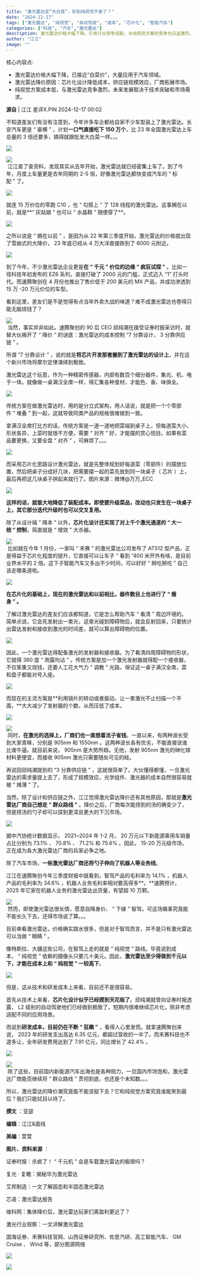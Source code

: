 ```yaml
---
title: "激光雷达变“大白菜”，轮到纯视觉不香了？"
date: "2024-12-17"
tags: ["激光雷达", "纯视觉", "自动驾驶", "成本", "芯片化", "智能汽车"]
categories: ["科技", "汽车","激光雷达"]
description: 激光雷达价格大幅下降，引发行业竞争加剧，与纯视觉方案的竞争也日益激烈，未来发展趋势尚不明朗。
author: "江江"
image: ""
---
```


核心内容点: 
- 激光雷达价格大幅下降，已接近“白菜价”，大量应用于汽车领域。
- 激光雷达降价原因：芯片化设计降低成本，供应链规模效应，厂商拓展市场。
- 纯视觉方案成本低，与激光雷达竞争激烈，未来发展取决于技术突破和市场需求。

**源自** |  江江  差评X.PIN   2024-12-17 00:02  
  
不知道差友们有没有注意到，今年许多车企都给自家不少车型装上了激光雷达。长安汽车更是 “ 豪横 ” ，计划**一口气直接吃下 150 万个**，比 23 年全国激光雷达上车总量的 3 倍还要多，搞得就跟批发大白菜一样。。。  
  
![](https://ai.programnotes.cn/img/ai/e100b624086c3318b187844259d7a879.png)  
  
  
![](https://ai.programnotes.cn/img/ai/b1a104a02213ae9b93274794bea5d212.png)  
 江江查了查资料，发现其实从去年开始，激光雷达就已经密集上车了。到了今年，月度上车量更是去年同期的 2-5 倍，好像激光雷达都快变成汽车的 “ 标配 ” 了。  
  
![](https://ai.programnotes.cn/img/ai/b82d43622481a03f5744ccf6bf6d3625.png)  
  
  
就连 15 万价位的零跑 C10 ，也 “ 勾搭上 ” 了 128 线程的激光雷达。这事搁在以前，就是**“ 灰姑娘 ” 也可以 “ 水晶鞋 ” 随便穿了**。  
  
![](https://ai.programnotes.cn/img/ai/10a3d7304255926e8b3de7113b90a15c.png)  
  
  
之所以说是 “ 搁在以前 ” ，是因为从 22 年第三季度开始，激光雷达的价格就出现了雪崩式的大降价， 23 年底已经从 4 万大洋直接跌到了 6000 元附近。  
  
![](https://ai.programnotes.cn/img/ai/71ec9f87e61d1369028d2c44f9aece92.png)  
  
  
到了今年，不少激光雷达企业更是**在 “ 千元 ” 价位的边缘 “ 疯狂试探 ”** 。比如一径科技年初发布的 EZ6 系列，直接打破了 2000 元的门槛，正式迈入 “1” 打头时代。而速腾聚创在 4 月份也推出了售价低于 200 美元的 MX 产品，并成功渗透到 15 万 -20 万元价位的车型。  
  
  
看到这里，差友们是不是觉得有点当年外卖大战的味道？难不成激光雷达也卷得只能无脑烧钱了？  
  
  
![](https://ai.programnotes.cn/img/ai/33aa90cd290aed6e21e5eb9f8074b0cd.png)  
 当然，事实并非如此。速腾聚创的 90 后 CEO 邱纯潮在接受证券时报采访时，就替大伙揭开了 “ 降价 ” 的谜底：激光雷达的成本控制 “7 分靠设计， 3 分靠供应链 ” 。  
  
  
所谓 “7 分靠设计 ” ，说的就是**将芯片开发那套搬到了激光雷达的设计上**，并在这个新兴市场将摩尔定律演绎到极致。  
  
  
激光雷达这个玩意，作为一种精密传感器，内部有数百个细分器件，集光、机、电于一体。就像做一桌满汉全席一样，得汇集各种食材，才能色、香、味俱全。  
  
![](https://ai.programnotes.cn/img/ai/136618bee2e1b3b74d4f31ed82db6f8e.png)  
  
  
传统方案在做激光雷达时，用的是分立式架构，用人话说，就是把一个个零部件 “ 堆叠 ” 到一起，这就导致同类产品的规格很难做到一致。  
  
  
拿满汉全席打比方的话，传统方案是一道一道地把菜端到桌子上，但每道菜大小、形状各异，上菜时就很不方便，需要 “ 对齐 ” 好，才能摆的赏心悦目。如果有菜品要更换，又要全盘 “ 对齐 ” ，可麻烦了。。。  
  
![](https://ai.programnotes.cn/img/ai/0de2d7310c5a24dec9b87ea9cbe8e281.png)  
  
  
而采用芯片化思路设计激光雷达，就是先整体规划好每道菜（零部件）的摆放位置，然后把桌子分成好几块，把需要摆一起的菜先放到同一块桌子（ 芯片 ）上，最后再把这几块桌子拼起来就行了。图片来源：微博@万万_ECC  
  
![](https://ai.programnotes.cn/img/ai/0a63ac37673ebb6e3b776331ef6d4f11.png)  
  
  
**这样的话，就极大地降低了装配成本。即使要升级菜品，改动也只发生在一块桌子上，其它部分迭代升级时也可以交叉复用。**  
  
  
除了从设计端 “ 降本 ” 以外，**芯片化设计还实现了对上千个激光通道的 “ 大一统 ” 控制**，简直就是 “ 增效 ” 大杀器。  
  
![](https://ai.programnotes.cn/img/ai/337e8a44d5eb5493b0750c77bbf515ab.png)  
 比如就在今年 1 月份，一家叫 “ 禾赛 ” 的激光雷达公司发布了 AT512 型产品，正是得益于芯片化程度的提升，它直接可以让车子 “ 看到 ”400 米开外有啥，是目前业界水平的 2 倍。这下子智能汽车又多出不少时间，可以好好 “ 掰吃掰吃 ” 自己该走哪条道啦。  
  
![](https://ai.programnotes.cn/img/ai/e5e676b40cc9f04f92e9c35e6a2f8c9f.png)  
  
  
**在芯片化的基础上，现在的激光雷达和以前相比，器件数目上也进行了 “ 瘦身 ” 。**  
  
  
了解过激光雷达的差友们应该都知道，它是怎么帮助汽车 “ 看清 ” 周边环境的。简单点说，它会先发射出一束光，这束光碰到障碍物后，就会反射回来，只要统计出雷达发射和接收到激光的时间差，就可以算出障碍物的位置。  
  
![](https://ai.programnotes.cn/img/ai/4d1efeae268ed9ebf4f59883faccc756.png)  
  
  
因此，一个激光雷达得配备激光的发射器和接收器。为了看清四周障碍物的形状，它就得 360 度 “ 雨露均沾 ” 。传统方案是加一个激光发射器就得配一个接收器，不仅笨重又烧钱，还要人工花大气力 “ 调教 ” 光路，保证这一桌子满汉全席，菜和盘子都能对号入座。  
  
![](https://ai.programnotes.cn/img/ai/3dfe91e2d1ce0bf8b9b7324dd9cd2738.png)  
  
而现在的主流方案是**利用镜片的转动或者振动，让一束激光不止扫描一个平面，**大大减少了发射器的个数，从而压低了成本。  
  
![](https://ai.programnotes.cn/img/ai/cc5ca3b227147135c75452820ab16d1f.png)  
  
  
![](https://ai.programnotes.cn/img/ai/467b9b096a114d8bf341ffcae7a8a1fe.png)  
 同时，**在激光的选择上，厂商们也一直想着法子省钱**。一直以来，有两种波长受到大家青睐，分别是 905nm 和 1550nm 。这两种波长各有优劣，不能直接说谁比谁牛逼。就目前来说， 905nm 是大势所趋。无他，发射 905nm 激光的砷化镓材料更便宜，而接收 905nm 激光只需要随处可见的硅。  
   
再说回邱纯潮提到的 “3 分靠供应链 ” ，这就很简单了。大伙懂得都懂，一旦激光雷达的需求量提上去了，形成了规模效应，光学组件、激光器的成本自然很容易就被 “ 摊薄 ” 了。  
  
  
当然，除了设计和供应链之外，江江觉得激光雷达降价还有其他原因，那就是**激光雷达厂商自己想走 “ 群众路线 ”** 。降价之后，厂商每次能捞到的汤的确变少了，但是捞汤的勺子却可以探到更深且更大的下沉市场。  
  
![](https://ai.programnotes.cn/img/ai/2d0cd76fa2dcdb24c284783294bc3817.png)  
  
  
据中汽协统计数据显示， 2021~2024 年 1-2 月， 20 万元以下新能源乘用车销量占比分别为 73.1% 、 70.8% 、 71.2% 和 75.6% 。因此， 15-20 万元级市场，正在成为各大激光雷达厂商的兵家必争之地。  
  
除了汽车市场，**一些激光雷达厂商还将勺子伸向了****机器人****等业务线**。  
  
江江在速腾聚创今年三季度财报中就看到，智驾产品的毛利率为 14.1% ，机器人产品的毛利率为 34.6% ，机器人业务毛利率相对要高得多**。**速腾预计， 2025 年它家在机器人业务的激光雷达出货量，有望超 10 万颗。  
  
![](https://ai.programnotes.cn/img/ai/a247b1eccf018f7ed2ed2f391ccd9168.png)  
 然而，即使激光雷达很长情，愿意自降身价、 “ 下嫁 ” 智驾，可这场婚事究竟能不能长久下去，还得市场说了算。。。  
  
  
目前单看激光雷达，价格确实跳水很多，但是对于智驾而言，并不是只有激光雷达可以当做 “ 眼睛 ” 。  
  
  
像特斯拉、大疆这些公司，在智驾上走的就是 “ 纯视觉 ” 路线。毕竟说到成本， “ 纯视觉 ” 依赖的摄像头只要几十美元。因此，**激光雷达至少得做到千元以下，才能在成本上和 “ 纯视觉 ” 一较高下**。  
  
![](https://ai.programnotes.cn/img/ai/33347f197848224bf063eb3217802eea.png)  
  
  
但是，这从技术和研发成本上来看，目前还不是很容易。  
  
  
首先从技术上来看，**芯片化设计似乎已经摸到天花板了**。邱纯潮就曾向证券时报透露， L2 级别的自动驾驶他们已经做到极致了，短期内很难继续芯片化，除非考虑适配不同的应用场景。  
  
  
而说到**研发成本，目前仍在不断 “ 狂飙 ”** ，看得人心里发慌。就拿速腾聚创来说， 2023 年的研发支出高达 6.35 亿元，都超过营收的一半了。而禾赛科技也不遑多让，全年研发费用达到了 7.91 亿元，同比增长了 42.4% 。  
  
![](https://ai.programnotes.cn/img/ai/db47ea13805a40d04a0f0e3c51981826.png)  
  
  
![](https://ai.programnotes.cn/img/ai/a4502e09c782aebe75b094835963cab2.png)  
 除了这些，目前国内新能源汽车出海也是各种阻力，一旦国内市场饱和，激光雷达厂商能否继续将 “ 群众路线 ” 贯彻到底，也还是个未知数。。。  
  
  
所以，激光雷达的降价潮究竟能不能坚挺下去？它和纯视觉方案究竟谁能笑到最后？我们只能拭目以待了。  
  
  
**撰文**  ：亚瑟  
  
**编辑**：江江&面线  
  
**美编**：萱萱  
  
  
**图片、资料来源**  ：  
  
证券时报：杀疯了！ “ 千元机 ” 会是车载激光雷达的极限吗？  
  
复光 · 复瞻：揭秘华为激光雷达  
  
艾邦制造：一文了解固态和半固态激光雷达  
  
芯语：激光雷达报告  
  
维科网：集体降价后，激光雷达玩家们离盈利更近了？  
  
激光行业观察：一文详解激光雷达  
  
国海证券、禾赛科技官网、山西证券研究所、佐思汽研、高工智能汽车、 GM Cruise 、 Wind 等，部分图源网络  

![](https://ai.programnotes.cn/img/ai/9a28e2365aee5360a37acde726fdb3b0.png)  
  
  
![](https://ai.programnotes.cn/img/ai/f527f78be5ba3079f4bf0d7f62c35dca.png)  
  
[](http://mp.weixin.qq.com/s?__biz=MzA5NDc1NzQ4MA==&mid=2654511820&idx=1&sn=cf2aeed2d3f1abdff80f8747e7dc5aae&chksm=8b85b5cbbcf23cdd8d0f629cb627e79ab4eef864355a748309529cc47ecdcf2b7d7b716c7a14&scene=21#wechat_redirect)  
  
[](http://mp.weixin.qq.com/s?__biz=MzA5NDc1NzQ4MA==&mid=2654512979&idx=3&sn=b36341ec96ca8f010a5278aea6e8d502&chksm=8b85b054bcf239429bda9abff7b6acea5adb6d7b62a955f57e16730a0a5259242c18d891bdf9&scene=21#wechat_redirect)  
  
